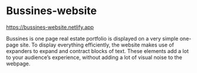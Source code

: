 # Bussines-website
https://bussines-website.netlify.app

Bussines is one page  real estate portfolio is displayed on a very simple one-page site. To display everything efficiently, the website makes use of expanders to expand and contract blocks of text.
These elements add a lot to your audience’s experience, without adding a lot of visual noise to the webpage.
